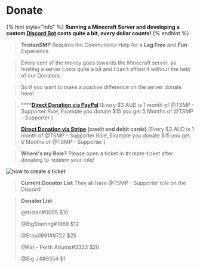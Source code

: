 # Donate

{% hint style="info" %}
**Running a Minecraft Server and developing a custom **[**Discord Bot**](https://eviebot.rocks)** costs quite a bit, every dollar counts!**
{% endhint %}

> **TristanSMP** Requires the Communities Help for a **Lag Free** and **Fun** Experience

> Every cent of the money goes towards the Minecraft server, as hosting a server costs quite a bit and I can't afford it without the help of our Donators.

> So if you want to make a positive difference on the server donate here!

> ****[**Direct Donation via PayPal**](https://www.paypal.com/donate/?business=babylove2011@bigpond.com\&no\_recurring=0\&item\_name=TSMP\&currency\_code=AUD) (Every $3 AUD is 1 month of @TSMP - Supporter Role, Example you donate $15 you get 5 Months of @TSMP - Supporter )&#x20;
>
> ****[**Direct Donation via Stripe**](https://buy.stripe.com/3cs5nE4vK9X6doIeUU)** (credit and debit cards)** (Every $3 AUD is 1 month of @TSMP - Supporter Role, Example you donate $15 you get 5 Months of @TSMP - Supporter )&#x20;

> **Where's my Role?** Please open a ticket in #create-ticket after donating to redeem your role!

![how to create a ticket](https://cdn.discordapp.com/attachments/885135206435151872/903924962308542464/ucYHd2boXo.gif)

> **Current Donator List** They all have @TSMP - Supporter role on the Discord!

> **Donator List**
>
> @tristan#0005 $10&#x20;
>
> @BigStarring#1869 $12&#x20;
>
> @Erma1991#8722 $25&#x20;
>
> @Kat - Perth Ariums#3333 $20&#x20;
>
> @Big Jill#9354 $1
